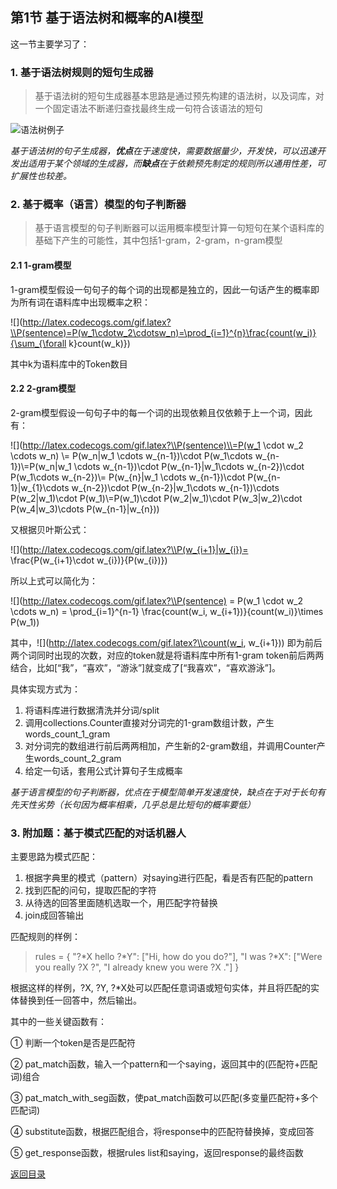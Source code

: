 ## 第1节 基于语法树和概率的AI模型

这一节主要学习了：

### 1. 基于语法树规则的短句生成器

> 基于语法树的短句生成器基本思路是通过预先构建的语法树，以及词库，对一个固定语法不断递归查找最终生成一句符合该语法的短句

  ![语法树例子](https://timgsa.baidu.com/timg?image&quality=80&size=b9999_10000&sec=1571823712&di=a36fecb9108f453546fb3aca53cd450c&imgtype=jpg&er=1&src=http%3A%2F%2Fimg3.coin163.com%2F50%2F84%2FJfInei.gif) 



*基于语法树的句子生成器，**优点**在于速度快，需要数据量少，开发快，可以迅速开发出适用于某个领域的生成器，而**缺点**在于依赖预先制定的规则所以通用性差，可扩展性也较差。*

### 2. 基于概率（语言）模型的句子判断器

> 基于语言模型的句子判断器可以运用概率模型计算一句短句在某个语料库的基础下产生的可能性，其中包括1-gram，2-gram，n-gram模型	

#### 2.1 1-gram模型

1-gram模型假设一句句子的每个词的出现都是独立的，因此一句话产生的概率即为所有词在语料库中出现概率之积：

 ![](http://latex.codecogs.com/gif.latex?\\P(sentence)=P(w_1\cdotw_2\cdotsw_n)=\prod_{i=1}^{n}\frac{count(w_i)}{\sum_{\forall k}count(w_k)}) 

其中k为语料库中的Token数目

#### 2.2 2-gram模型

2-gram模型假设一句句子中的每一个词的出现依赖且仅依赖于上一个词，因此有：

![](http://latex.codecogs.com/gif.latex?\\P(sentence)\\=P(w_1 \cdot w_2 \cdots w_n) \\= P(w_n|w_1 \cdots w_{n-1})\cdot P(w_1\cdots w_{n-1})\\=P(w_n|w_1 \cdots w_{n-1})\cdot P(w_{n-1}|w_1\cdots w_{n-2})\cdot P(w_1\cdots w_{n-2})\\= P(w_{n}|w_1 \cdots w_{n-1})\cdot P(w_{n-1}|w_{1}\cdots w_{n-2})\cdot P(w_{n-2}|w_1\cdots w_{n-1})\cdots P(w_2|w_1)\cdot P(w_1)\\=P(w_1)\cdot P(w_2|w_1)\cdot P(w_3|w_2)\cdot P(w_4|w_3)\cdots P(w_{n-1}|w_{n}))

又根据贝叶斯公式：

![](http://latex.codecogs.com/gif.latex?\\P(w_{i+1}|w_{i})= \frac{P(w_{i+1}\cdot w_{i})}{P(w_{i})})

所以上式可以简化为：

![](http://latex.codecogs.com/gif.latex?\\P(sentence) = P(w_1 \cdot w_2 \cdots w_n) = \prod_{i=1}^{n-1} \frac{count(w_i, w_{i+1})}{count(w_i)}\times P(w_1))

其中，![](http://latex.codecogs.com/gif.latex?\\count(w_i, w_{i+1})) 即为前后两个词同时出现的次数，对应的token就是将语料库中所有1-gram token前后两两结合，比如[“我”，“喜欢”，“游泳”]就变成了[“我喜欢”，“喜欢游泳”]。

具体实现方式为：

1. 将语料库进行数据清洗并分词/split
2. 调用collections.Counter直接对分词完的1-gram数组计数，产生words_count_1_gram
3. 对分词完的数组进行前后两两相加，产生新的2-gram数组，并调用Counter产生words_count_2_gram
4. 给定一句话，套用公式计算句子生成概率



*基于语言模型的句子判断器，优点在于模型简单开发速度快，缺点在于对于长句有先天性劣势（长句因为概率相乘，几乎总是比短句的概率要低）*

### 3. 附加题：基于模式匹配的对话机器人

主要思路为模式匹配：

1. 根据字典里的模式（pattern）对saying进行匹配，看是否有匹配的pattern
2. 找到匹配的问句，提取匹配的字符
3. 从待选的回答里面随机选取一个，用匹配字符替换
4. join成回答输出

匹配规则的样例：

>rules = {
>    "?*X hello ?*Y": ["Hi, how do you do?"],
>    "I was ?*X": ["Were you really ?X ?", "I already knew you were ?X ."]
>}

根据这样的样例，?X, ?Y, ?*X处可以匹配任意词语或短句实体，并且将匹配的实体替换到任一回答中，然后输出。

其中的一些关键函数有：

① 判断一个token是否是匹配符

② pat_match函数，输入一个pattern和一个saying，返回其中的(匹配符+匹配词)组合

③ pat_match_with_seg函数，使pat_match函数可以匹配(多变量匹配符+多个匹配词)

④ substitute函数，根据匹配组合，将response中的匹配符替换掉，变成回答

⑤ get_response函数，根据rules list和saying，返回response的最终函数 





[返回目录]( https://github.com/SimZhou/NLP_Assignments )
